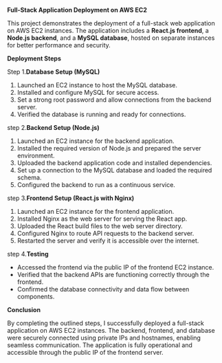 **Full-Stack Application Deployment on AWS EC2**

This project demonstrates the deployment of a full-stack web application on AWS EC2 instances. The application includes a **React.js frontend**, a **Node.js backend**, and a **MySQL database**, hosted on separate instances for better performance and security.


**Deployment Steps**

Step 1.**Database Setup (MySQL)**
1. Launched an EC2 instance to host the MySQL database.  
2. Installed and configure MySQL for secure access.  
3. Set a strong root password and allow connections from the backend server.  
4. Verified the database is running and ready for connections.  

step 2.**Backend Setup (Node.js)**  
1. Launched an EC2 instance for the backend application.  
2. Installed the required version of Node.js and prepared the server environment.  
3. Uploaded the backend application code and installed dependencies.  
4. Set up a connection to the MySQL database and loaded the required schema.  
5. Configured the backend to run as a continuous service.  

step 3.**Frontend Setup (React.js with Nginx)**  
1. Launched an EC2 instance for the frontend application.  
2. Installed Nginx as the web server for serving the React app.  
3. Uploaded the React build files to the web server directory.  
4. Configured Nginx to route API requests to the backend server.  
5. Restarted the server and verify it is accessible over the internet.  

step 4.**Testing**
- Accessed the frontend via the public IP of the frontend EC2 instance.  
- Verified that the backend APIs are functioning correctly through the frontend.  
- Confirmed the database connectivity and data flow between components.  


**Conclusion**

By completing the outlined steps, I successfully deployed a full-stack application on AWS EC2 instances. The backend, frontend, and database were securely connected using private IPs and hostnames, enabling seamless communication. The application is fully operational and accessible through the public IP of the frontend server.
